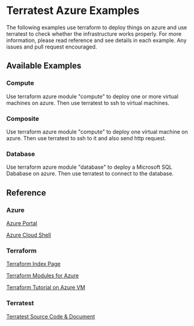 # Terratest Azure Examples

The following examples use terraform to deploy things on azure and use terratest to check whether the infrastructure works properly. For more information, please read reference and see details in each example. Any issues and pull request encouraged.

## Available Examples

### Compute

Use terraform azure module "compute" to deploy one or more virtual machines on azure. Then use terratest to ssh to virtual machines.

### Composite

Use terraform azure module "compute" to deploy one virtual machine on azure. Then use terratest to ssh to it and also send http request.

### Database

Use terraform azure module "database" to deploy a Microsoft SQL Dababase on azure. Then use terratest to connect to the database.

## Reference

### Azure

[Azure Portal](https://portal.azure.com/)

[Azure Cloud Shell](https://shell.azure.com/)

### Terraform

[Terraform Index Page](https://www.terraform.io/)

[Terraform Modules for Azure](https://registry.terraform.io/browse?provider=azurerm)

[Terraform Tutorial on Azure VM](https://docs.microsoft.com/en-us/azure/virtual-machines/linux/terraform-install-configure/)

### Terratest

[Terratest Source Code & Document](https://github.com/gruntwork-io/terratest/)
